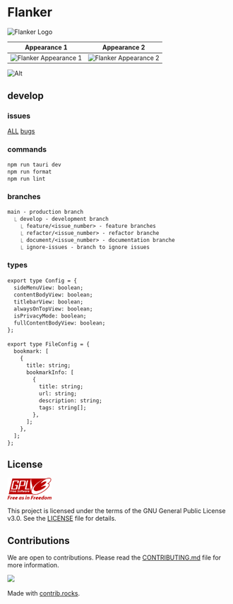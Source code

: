 # Flanker

<img src="https://github.com/Coordinate-Cat/Flanker/blob/main/src/assets/Flanker_Full_Logo.svg" alt="Flanker Logo" width="200"/>

|                                   Appearance 1                                   |                                   Appearance 2                                   |
| :------------------------------------------------------------------------------: | :------------------------------------------------------------------------------: |
| <img src="./src/assets/appearance1.png" alt="Flanker Appearance 1" width="400"/> | <img src="./src/assets/appearance2.png" alt="Flanker Appearance 2" width="400"/> |

![Alt](https://repobeats.axiom.co/api/embed/42a25ba8b65843eba3c9852c3be27de59967a4a0.svg "Repobeats analytics image")

## develop

### issues

[ALL](https://github.com/Coordinate-Cat/Flanker/issues)
[bugs](https://github.com/Coordinate-Cat/Flanker/labels/bug)

### commands

```
npm run tauri dev
npm run format
npm run lint
```

### branches

```
main - production branch
  ⎿ develop - development branch
    ⎿ feature/<issue_number> - feature branches
    ⎿ refactor/<issue_number> - refactor branche
    ⎿ document/<issue_number> - documentation branche
    ⎿ ignore-issues - branch to ignore issues
```

### types

```
export type Config = {
  sideMenuView: boolean;
  contentBodyView: boolean;
  titlebarView: boolean;
  alwaysOnTopView: boolean;
  isPrivacyMode: boolean;
  fullContentBodyView: boolean;
};

export type FileConfig = {
  bookmark: [
    {
      title: string;
      bookmarkInfo: [
        {
          title: string;
          url: string;
          description: string;
          tags: string[];
        },
      ];
    },
  ];
};

```

## License

<img src="./src/assets/GPLv3Logo.svg" alt="GPLv3 Logo" width="100"/>

This project is licensed under the terms of the GNU General Public License v3.0. See the [LICENSE](./LICENSE) file for details.

## Contributions

We are open to contributions. Please read the [CONTRIBUTING.md](CONTRIBUTING.md) file for more information.

<a href="https://github.com/Coordinate-Cat/Flanker/graphs/contributors">
  <img src="https://contrib.rocks/image?repo=Coordinate-Cat/Flanker" />
</a>

Made with [contrib.rocks](https://contrib.rocks).
